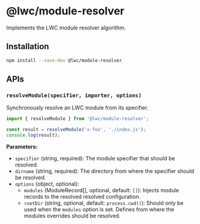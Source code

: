 # @lwc/module-resolver

Implements the LWC module resolver algorithm.

## Installation

```sh
npm install --save-dev @lwc/module-resolver
```

## APIs

### `resolveModule(specifier, importer, options)`

Synchronously resolve an LWC module from its specifier.

```js
import { resolveModule } from '@lwc/module-resolver';

const result = resolveModule('x-foo', './index.js');
console.log(result);
```

**Parameters:**

-   `specifier` (string, required): The module specifier that should be resolved.
-   `dirname` (string, required): The directory from where the specifier should be resolved.
-   `options` (object, optional):
    -   `modules` (ModuleRecord[], optional, default: `[]`): Injects module records to the resolved resolved configuration.
    -   `rootDir` (string, optional, default: `process.cwd()`): Should only be used when the `modules` option is set. Defines from where the modules overrides should be resolved.
